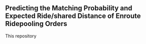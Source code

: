 ## Predicting the Matching Probability and Expected Ride/shared Distance of Enroute Ridepooling Orders

This repository 

